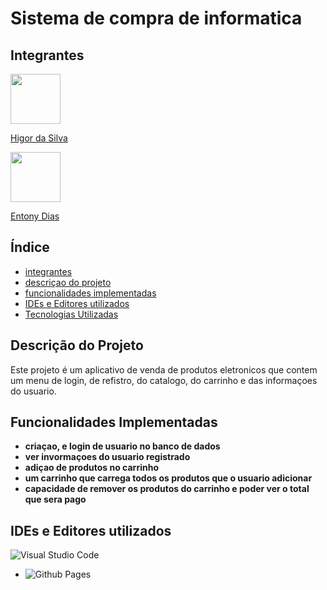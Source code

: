 # Sistema de compra de informatica

## Integrantes

<img src="https://github.com/higorLegal.png" width="80" height="80">

[Higor da Silva](<https://github.com/higorLegal>)

<img src="https://github.com/EntonyDias.png" width="80" height="80">

[Entony Dias](<https://github.com/entonyDias>)

## Índice
- [integrantes](#integrantes)
- [descriçao do projeto](#descrição-do-projeto)
- [funcionalidades implementadas](#funcionalidades-implementadas)
- [IDEs e Editores utilizados](#ides-e-editores-utilizados)
- [Tecnologias Utilizadas](#tecnologias-utilizadas)

## Descrição do Projeto
Este projeto é um aplicativo de venda de produtos eletronicos que contem 
um menu de login, de refistro, do catalogo, do carrinho e das informaçoes do usuario.

## Funcionalidades Implementadas 

- **criaçao, e login de usuario no banco de dados**
- **ver invormaçoes do usuario registrado**
- **adiçao de produtos no carrinho**
- **um carrinho que carrega todos os produtos que o usuario adicionar**
- **capacidade de remover os produtos do carrinho e poder ver o total que sera pago**

## IDEs e Editores utilizados
<!-- Badge Visual Studio Code -->
![Visual Studio Code](https://img.shields.io/badge/Visual%20Studio%20Code-0078d7.svg?style=for-the-badge&logo=visual-studio-code&logoColor=white)

<!-- Badge GitHub Pages -->
- ![Github Pages](https://img.shields.io/badge/github%20pages-121013?style=for-the-badge&logo=github&logoColor=white)


